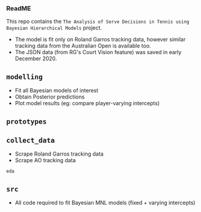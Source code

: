 ### ReadME

This repo contains the `The Analysis of Serve Decisions in Tennis using Bayesian Hierarchical Models` project.

* The model is fit only on Roland Garros tracking data, however similar tracking data from the Australian Open is available too.
* The JSON data (from RG's Court Vision feature) was saved in early December 2020. 

`modelling`
-----------
* Fit all Bayesian models of interest 
* Obtain Posterior predictions
* Plot model results (eg: compare player-varying intercepts)

`prototypes`
------------


`collect_data`
--------------
* Scrape Roland Garros tracking data
* Scrape AO tracking data

`eda`


`src`
-----
* All code required to fit Bayesian MNL models (fixed + varying intercepts)

